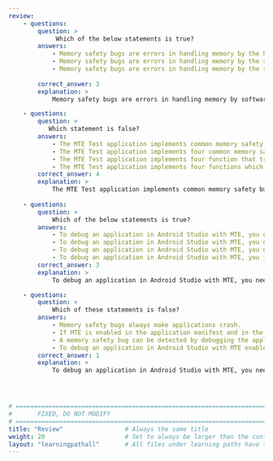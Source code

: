 ```yaml
---
review:
    - questions:
        question: >
             Which of the below statements is true?
        answers:
            - Memory safety bugs are errors in handling memory by the hardware. Although important, they are not very common in the Android codebase.
            - Memory safety bugs are errors in handling memory by the software. Although important, they are not very common in the Android codebase.
            - Memory safety bugs are errors in handling memory by the software. They are important and very common in the Android codebase.
            
        correct_answer: 3                    
        explanation: >
            Memory safety bugs are errors in handling memory by software. Memory safety bugs are the most common issue in the Android codebases. They account for over 70% of high severity security vulnerabilities and for millions of user-visible crashes.

    - questions:
        question: >
           Which statement is false?
        answers:
            - The MTE Test application implements common memory safety bugs.
            - The MTE Test application implements four common memory safety bugs.
            - The MTE Test application implements four function that trigger memory safety bugs.
            - The MTE Test application implements four functions which are common in the Android codebase.
        correct_answer: 4                   
        explanation: >
            The MTE Test application implements common memory safety bugs. It implements four common memory safety bugs using four functions. Each function triggers a memory safety bug.
               
    - questions:
        question: >
            Which of the below statements is true?
        answers:
            - To debug an application in Android Studio with MTE, you only need to enable MTE in the phone settings.
            - To debug an application in Android Studio with MTE, you only need to enable MTE in the Android manifest.
            - To debug an application in Android Studio with MTE, you need to enable MTE in the Android settings and in the Android manifest.
            - To debug an application in Android Studio with MTE, you just need to launch Android Studio with the device connected.
        correct_answer: 3          
        explanation: >
            To debug an application in Android Studio with MTE, you need to enable MTE in the Android manifest by assigning to the *memTagMode* attribute any of the values: *sync*, *async*, or *asymm*. However, this is not enough. MTE also must be enabled in *System-> Developer options-> Memory tagging Extension*.

    - questions:
        question: >
            Which of these statements is false?
        answers:
            - Memory safety bugs always make applications crash.
            - If MTE is enabled in the application manifest and in the phone settings, a memory safety bug always makes the application crash.
            - A memory safety bug can be detected by debugging the application in Android Studio with MTE enabled in the application manifest and in the phone settings.
            - To debug an application in Android Studio with MTE enabled requires you to have the device connected and recognized by Android Studio.
        correct_answer: 1          
        explanation: >
            To debug an application in Android Studio with MTE, you need to enable MTE in the phone settings and in the Android manifest by assigning to *memTagMode* attribute any of the values: *sync*, *async*, or *asymm*. If we connect a device to Android Studio and it is recognized, an application running in debug mode with a memory safety bug crashes and Android Studio shows the line of code that triggers the memory bug. 




# ================================================================================
#       FIXED, DO NOT MODIFY
# ================================================================================
title: "Review"                 # Always the same title
weight: 20                      # Set to always be larger than the content in this path
layout: "learningpathall"       # All files under learning paths have this same wrapper
---
```

